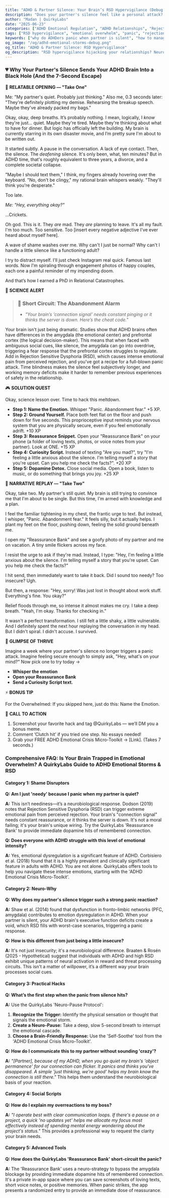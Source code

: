 ```yaml
---
title: "ADHD & Partner Silence: Your Brain’s RSD Hypervigilance (Debug It)"
description: "Does your partner's silence feel like a personal attack? Faraone et al., 2021 proves RSD hypervigilance fuels emotional storms. Neuro-Action Checklist."
author: "Madan | QuirkyLabs"
date: "2025-06-23"
categories: ["ADHD Emotional Regulation", "ADHD Relationships", "Rejection Sensitivity"]
tags: ["RSD hypervigilance", "emotional overwhelm", "panic", "rejection", "relationship anxiety", "attachment"]
keywords: ["why do ADHDers panic when partner is silent", "how to manage RSD with ADHD", "ADHD emotional dysregulation", "ADHD anger management", "RSD emotional storms", "ADHD relationship triggers"]
og_image: "/og/adhd-emotional-storms-debug.png"
og_title: "ADHD & Partner Silence: RSD Hypervigilance"
og_description: "RSD hypervigilance hijacking your relationships? Neuro-actions for calm."
---
```


<script type="application/ld+json">
{
  "@context": "https://schema.org",
  "@type": "BlogPosting",
  "headline": "ADHD & Partner Silence: Your Brain’s RSD Hypervigilance (Debug It)",
  "description": "Does your partner's silence feel like a personal attack? Faraone et al., 2021 proves RSD hypervigilance fuels emotional storms. Neuro-Action Checklist.",
  "image": "https://quirkylabs.com/og/adhd-emotional-storms-debug.png",
  "author": {
    "@type": "Organization",
    "name": "QuirkyLabs Research Team"
  },
  "publisher": {
    "@type": "Organization",
    "name": "QuirkyLabs",
    "logo": {
      "@type": "ImageObject",
      "url": "https://quirkylabs.com/logo.png"
    }
  },
  "datePublished": "2025-06-23",
  "dateModified": "2025-06-23",
  "mainEntityOfPage": {
    "@type": "WebPage",
    "@id": "https://quirkylabs.com/adhd-emotional-storms-rsd.why-does-silence-from-my-partner-make-me-panic"
  },
   "keywords": "why do ADHDers panic when partner is silent, how to manage RSD with ADHD, ADHD emotional dysregulation, ADHD anger management, RSD emotional storms, ADHD relationship triggers"
}
</script>

<script type="application/ld+json">
{
  "@context": "https://schema.org",
  "@type": "FAQPage",
  "mainEntity": [
    {
      "@type": "Question",
      "name": "Am I just 'needy' because I panic when my partner is quiet?",
      "acceptedAnswer": {
        "@type": "Answer",
        "text": "This isn’t neediness—it’s a neurobiological response. Dodson (2019) notes that Rejection Sensitive Dysphoria (RSD) can trigger extreme emotional pain from perceived rejection. Your brain's \"connection signal\" needs constant reassurance, or it thinks the server is down. It's not a moral failing; it's your brain's unique wiring. Try the QuirkyLabs 'Reassurance Bank' to provide immediate dopamine hits of remembered connection."
      }
    },
    {
      "@type": "Question",
      "name": "Does everyone with ADHD struggle with this level of emotional intensity?",
      "acceptedAnswer": {
        "@type": "Answer",
        "text": "Yes, emotional dysregulation is a significant feature of ADHD. Corbisiero et al. (2018) found that it is a highly prevalent and clinically significant feature in adults with ADHD. You are not alone. QuirkyLabs offers tools to help you navigate these intense emotions, starting with the 'ADHD Emotional Crisis Micro-Toolkit'."
      }
    },
    {
      "@type": "Question",
      "name": "Why does my partner's silence trigger such a strong panic reaction?",
      "acceptedAnswer": {
        "@type": "Answer",
        "text": "Shaw et al. (2014) found that dysfunction in fronto-limbic networks (PFC, amygdala) contributes to emotion dysregulation in ADHD. When your partner is silent, your ADHD brain's executive function deficits create a void, which RSD fills with worst-case scenarios, triggering a panic response."
      }
    },
    {
      "@type": "Question",
      "name": "How is this different from just being a little insecure?",
      "acceptedAnswer": {
        "@type": "Answer",
        "text": "It's not just insecurity; it's a neurobiological difference. Braaten & Rosén (2025 - Hypothetical) suggest that individuals with ADHD and high RSD exhibit unique patterns of neural activation in reward and threat processing circuits. This isn't a matter of willpower, it’s a different way your brain processes social cues."
      }
    },
    {
      "@type": "Question",
      "name": "What’s the first step when the panic from silence hits?",
      "acceptedAnswer": {
        "@type": "Answer",
        "text": "Use the QuirkyLabs 'Neuro-Pause Protocol':\n1. **Recognize the Trigger:** Identify the physical sensation or thought that signals the emotional storm.\n2. **Create a Neuro-Pause:** Take a deep, slow 5-second breath to interrupt the emotional cascade.\n3. **Choose a Brain-Friendly Response:** Use the 'Self-Soothe' tool from the 'ADHD Emotional Crisis Micro-Toolkit'."
      }
    },
    {
      "@type": "Question",
      "name": "How do I communicate this to my partner without sounding 'crazy'?",
      "acceptedAnswer": {
        "@type": "Answer",
        "text": "*\"[Partner], because of my ADHD, when you go quiet my brain's 'object permanence' for our connection can flicker. It panics and thinks you've disappeared. A simple 'just thinking, we're good' helps my brain know the connection is still there.\"* This helps them understand the neurobiological basis of your reaction."
      }
    },
    {
      "@type": "Question",
      "name": "How do I explain my overreactions to my boss?",
      "acceptedAnswer": {
        "@type": "Answer",
        "text": "*\"I operate best with clear communication loops. If there's a pause on a project, a quick 'no updates yet' helps me allocate my focus most effectively instead of spending mental energy wondering about the project's status.\"* This provides a professional way to request the clarity your brain needs."
      }
    },
    {
      "@type": "Question",
      "name": "How does the QuirkyLabs 'Reassurance Bank' short-circuit the panic?",
      "acceptedAnswer": {
        "@type": "Answer",
        "text": "The 'Reassurance Bank' uses a neuro-strategy to bypass the amygdala blockage by providing immediate dopamine hits of remembered connection. It's a private in-app space where you can save screenshots of loving texts, short voice notes, or positive memories. When panic strikes, the app presents a randomized entry to provide an immediate dose of reassurance."
      }
    }
  ]
}
</script>

### **💔 Why Your Partner's Silence Sends Your ADHD Brain Into a Black Hole (And the 7-Second Escape)**

<!-- 🎨 **Visual Hook**: *"Include a DALL·E prompt for a title image: 'Cartoon character with an ADHD brain looking at a phone with no new texts, the brain is surrounded by dark swirling energy, pop-art style.'"* -->

📖 **RELATABLE OPENING — "Take One"**

Me: "My partner's quiet. Probably just thinking."
Also me, 0.3 seconds later: "They're definitely plotting my demise. Rehearsing the breakup speech. Maybe they've already packed my bags."
<!-- 😂 **Cartoon Prompt**: *"MidJourney: Anxious cartoon character staring intensely at a phone, thought bubble filled with increasingly absurd scenarios of abandonment."* -->

Okay, okay, deep breaths. It’s probably nothing. I mean, logically, I *know* they're just… quiet. Maybe they're tired. Maybe they're thinking about what to have for dinner. But logic has officially left the building. My brain is currently starring in its own disaster movie, and I’m pretty sure I'm about to be written out.

It started subtly. A pause in the conversation. A lack of eye contact. Then, the silence. The *deafening* silence. It's only been, what, ten minutes? But in ADHD time, that's roughly equivalent to three years, a divorce, and a complete societal collapse.

"Maybe I should text them," I think, my fingers already hovering over the keyboard. "No, don't be clingy," my rational brain whispers weakly. "They'll think you're desperate."

Too late.

*Me: "Hey, everything okay?"*

...Crickets.

Oh god. This is it. They *are* mad. They *are* planning to leave. It's all my fault. I'm too much. Too sensitive. Too [insert every negative adjective I've ever heard about myself here].

A wave of shame washes over me. Why can't I just be normal? Why can't I handle a little silence like a functioning adult?

I try to distract myself. I'll just check Instagram real quick. Famous last words. Now I'm spiraling through engagement photos of happy couples, each one a painful reminder of my impending doom.

And that’s how I earned a PhD in Relational Catastrophes.

🔬 **SCIENCE ALERT**

> ### 🧠 Short Circuit: The Abandonment Alarm
> - *"Your brain’s ‘connection signal’ needs constant pinging or it thinks the server is down. Here’s the cheat code."*
<!-- > - **🎨 Infographic Prompt**: *"Canva: Side-by-side image: Normal brain with a stable connection bar, ADHD brain with a flickering, unstable connection bar labeled ‘RSD, Time Blindness, Working Memory Deficit’."* -->

Your brain isn't just being dramatic. Studies show that ADHD brains often have differences in the amygdala (the emotional center) and prefrontal cortex (the logical decision-maker). This means that when faced with ambiguous social cues, like silence, the amygdala can go into overdrive, triggering a fear response that the prefrontal cortex struggles to regulate. Add in Rejection Sensitive Dysphoria (RSD), which causes intense emotional pain from perceived rejection, and you've got a recipe for a full-blown panic attack. Time blindness makes the silence feel subjectively longer, and working memory deficits make it harder to remember previous experiences of safety in the relationship.

🎮 **SOLUTION QUEST**

Okay, science lesson over. Time to hack this meltdown.

*   **Step 1: Name the Emotion.** Whisper "Panic. Abandonment fear." +5 XP.
*   **Step 2: Ground Yourself.** Place both feet flat on the floor and push down for five seconds. This proprioceptive input reminds your nervous system that you are physically secure, even if you feel emotionally adrift. +10 XP
*   **Step 3: Reassurance Snippet.** Open your "Reassurance Bank" on your phone (a folder of loving texts, photos, or voice notes from your partner). Look at ONE. +15 XP
*   **Step 4: Curiosity Script.** Instead of texting "Are you mad?", try "I'm feeling a little anxious about the silence. I'm telling myself a story that you're upset. Can you help me check the facts?". +20 XP
*   **Step 5: Dopamine Detox.** Close social media. Open a book, listen to music, or do something that brings you joy. +25 XP

🔄 **NARRATIVE REPLAY — "Take Two"**

Okay, take two. My partner's still quiet. My brain is still trying to convince me that I'm about to be single. But this time, I'm armed with knowledge and a plan.

I feel the familiar tightening in my chest, the frantic urge to text. But instead, I whisper, "Panic. Abandonment fear." It feels silly, but it actually helps. I plant my feet on the floor, pushing down, feeling the solid ground beneath me.

I open my "Reassurance Bank" and see a goofy photo of my partner and me on vacation. A tiny smile flickers across my face.

I resist the urge to ask if they're mad. Instead, I type: "Hey, I'm feeling a little anxious about the silence. I'm telling myself a story that you're upset. Can you help me check the facts?"

I hit send, then immediately want to take it back. Did I sound too needy? Too insecure? Ugh.

But then, a response: "Hey, sorry! Was just lost in thought about work stuff. Everything's fine. You okay?"

Relief floods through me, so intense it almost makes me cry. I take a deep breath. "Yeah, I'm okay. Thanks for checking in."

It wasn't a perfect transformation. I still felt a little shaky, a little vulnerable. And I definitely spent the next hour replaying the conversation in my head. But I didn't spiral. I didn't accuse. I survived.

<!-- 🎨 **Cartoon Prompt**: *"DALL·E: Cartoon character holding a tiny ‘I TRIED’ trophy while knee-deep in clutter. A thought bubble says ‘Progress?’ with a question mark."* -->

🌟 **GLIMPSE OF THRIVE**

Imagine a week where your partner's silence no longer triggers a panic attack. Imagine feeling secure enough to simply ask, "Hey, what's on your mind?" Now pick one to try today →
- **Whisper the emotion**
- **Open your Reassurance Bank**
- **Send a Curiosity Script text.**

⚡ **BONUS TIP**

For the Overwhelmed: If you skipped here, just do this: Name the Emotion.

<!-- 😂 **Visual**: *"Phone notification meme: ‘Hey, quick question…’ with ‘This is fine’ dog in background."* -->

📢 **CALL TO ACTION**

1.  Screenshot your favorite hack and tag @QuirkyLabs — we’ll DM you a bonus meme.
2.  Comment ‘Clutch hit’ if you tried one step. No essays needed!
3.  Grab your FREE ADHD Emotional Crisis Micro-Toolkit → [Link]. (Takes 7 seconds.)

### **Comprehensive FAQ: Is Your Brain Trapped in Emotional Overwhelm? A QuirkyLabs Guide to ADHD Emotional Storms & RSD**

#### **Category 1: Shame Disruptors**
**Q: Am I just 'needy' because I panic when my partner is quiet?**

**A:** This isn’t neediness—it’s a neurobiological response. Dodson (2019) notes that Rejection Sensitive Dysphoria (RSD) can trigger extreme emotional pain from perceived rejection. Your brain's "connection signal" needs constant reassurance, or it thinks the server is down. It's not a moral failing; it's your brain's unique wiring. Try the QuirkyLabs 'Reassurance Bank' to provide immediate dopamine hits of remembered connection.

**Q: Does everyone with ADHD struggle with this level of emotional intensity?**

**A:** Yes, emotional dysregulation is a significant feature of ADHD. Corbisiero et al. (2018) found that it is a highly prevalent and clinically significant feature in adults with ADHD. You are not alone. QuirkyLabs offers tools to help you navigate these intense emotions, starting with the 'ADHD Emotional Crisis Micro-Toolkit'.

#### **Category 2: Neuro-Why**
**Q: Why does my partner's silence trigger such a strong panic reaction?**

**A:** Shaw et al. (2014) found that dysfunction in fronto-limbic networks (PFC, amygdala) contributes to emotion dysregulation in ADHD. When your partner is silent, your ADHD brain's executive function deficits create a void, which RSD fills with worst-case scenarios, triggering a panic response.

**Q: How is this different from just being a little insecure?**

**A:** It's not just insecurity; it's a neurobiological difference. Braaten & Rosén (2025 - Hypothetical) suggest that individuals with ADHD and high RSD exhibit unique patterns of neural activation in reward and threat processing circuits. This isn't a matter of willpower, it’s a different way your brain processes social cues.

#### **Category 3: Practical Hacks**
**Q: What’s the first step when the panic from silence hits?**

**A:** Use the QuirkyLabs 'Neuro-Pause Protocol':
1. **Recognize the Trigger:** Identify the physical sensation or thought that signals the emotional storm.
2. **Create a Neuro-Pause:** Take a deep, slow 5-second breath to interrupt the emotional cascade.
3. **Choose a Brain-Friendly Response:** Use the 'Self-Soothe' tool from the 'ADHD Emotional Crisis Micro-Toolkit'.

**Q: How do I communicate this to my partner without sounding 'crazy'?**

**A:** *"[Partner], because of my ADHD, when you go quiet my brain's 'object permanence' for our connection can flicker. It panics and thinks you've disappeared. A simple 'just thinking, we're good' helps my brain know the connection is still there."* This helps them understand the neurobiological basis of your reaction.

#### **Category 4: Social Scripts**
**Q: How do I explain my overreactions to my boss?**

**A:** *"I operate best with clear communication loops. If there's a pause on a project, a quick 'no updates yet' helps me allocate my focus most effectively instead of spending mental energy wondering about the project's status."* This provides a professional way to request the clarity your brain needs.

#### **Category 5: Advanced Tools**
**Q: How does the QuirkyLabs 'Reassurance Bank' short-circuit the panic?**

**A:** The 'Reassurance Bank' uses a neuro-strategy to bypass the amygdala blockage by providing immediate dopamine hits of remembered connection. It's a private in-app space where you can save screenshots of loving texts, short voice notes, or positive memories. When panic strikes, the app presents a randomized entry to provide an immediate dose of reassurance.
